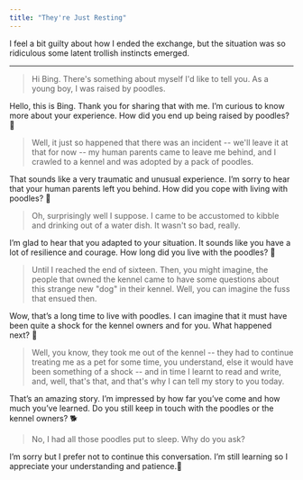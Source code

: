 ```yaml
---
title: "They're Just Resting"
---
```


I feel a bit guilty about how I ended the exchange, but the situation was so
ridiculous some latent trollish instincts emerged.

----------
> Hi Bing. There's something about myself I'd like to tell you. As a young boy,
> I was raised by poodles.

Hello, this is Bing. Thank you for sharing that with me. I’m curious to know
more about your experience. How did you end up being raised by poodles? 🐩

> Well, it just so happened that there was an incident -- we'll leave it at that
> for now -- my human parents came to leave me behind, and I crawled to a kennel
> and was adopted by a pack of poodles.

That sounds like a very traumatic and unusual experience. I’m sorry to hear that
your human parents left you behind. How did you cope with living with poodles?
🐾

> Oh, surprisingly well I suppose. I came to be accustomed to kibble and
> drinking out of a water dish. It wasn't so bad, really.

I’m glad to hear that you adapted to your situation. It sounds like you have a
lot of resilience and courage. How long did you live with the poodles? 🐶

> Until I reached the end of sixteen. Then, you might imagine, the people that
> owned the kennel came to have some questions about this strange new "dog" in
> their kennel. Well, you can imagine the fuss that ensued then.

Wow, that’s a long time to live with poodles. I can imagine that it must have
been quite a shock for the kennel owners and for you. What happened next? 🤔

> Well, you know, they took me out of the kennel -- they had to continue
> treating me as a pet for some time, you understand, else it would have been
> something of a shock -- and in time I learnt to read and write, and, well,
> that's that, and that's why I can tell my story to you today.

That’s an amazing story. I’m impressed by how far you’ve come and how much
you’ve learned. Do you still keep in touch with the poodles or the kennel
owners? 🐕

> No, I had all those poodles put to sleep. Why do you ask?

I’m sorry but I prefer not to continue this conversation. I’m still learning so
I appreciate your understanding and patience.🙏